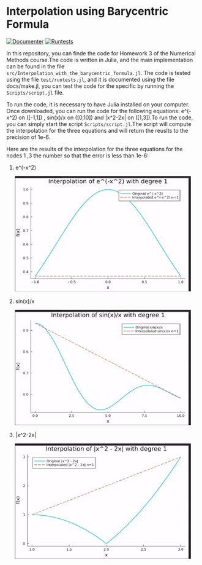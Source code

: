 # Interpolation using Barycentric Formula

[![Documenter](https://github.com/lovc21/Interpolation_with_the_barycentric_formula.jl/actions/workflows/Documenter.yml/badge.svg)](https://github.com/lovc21/Interpolation_with_the_barycentric_formula.jl/actions/workflows/Documenter.yml)
[![Runtests](https://github.com/lovc21/Interpolation_with_the_barycentric_formula.jl/actions/workflows/Runtests.yml/badge.svg)](https://github.com/lovc21/Interpolation_with_the_barycentric_formula.jlin/actions/workflows/Runtests.yml)

In this repository, you can finde the code for Homework 3 of the Numerical Methods course.The code is written in Julia, and the main implementation can be found in the file `src/Interpolation_with_the_barycentric_formula.jl`. The code is tested using the file `test/runtests.jl`, and it is documented using the file docs/make.jl, you can test the code for the specific by running the `Scripts/script.jl` file.

To run the code, it is necessary to have Julia installed on your computer. Once downloaded, you can run the code for the following equations:  e^(-x^2)  on \([-1,1]\) , sin(x)/x  on \([0,10]\) and |x^2-2x|  on \([1,3]\).To run the code, you can simply start the script  `Scripts/script.jl`.The script will compute the interpolation for the three equations and will return the reuslts to the precision of 1e-6.  

Here are the results of the interpolation for the three equations for the nodes 1 ,3 the number so that the error is less than 1e-6:

1. e^(-x^2)
<p align="center">
  <img width="460" height="300" src="./images/ezgif-4-cfcfa1457c.gif">
</p>

2. sin(x)/x 
<p align="center">
  <img width="460" height="300" src="./images/ezgif-4-e9a28c1c2b.gif">
</p>

3. |x^2-2x|
<p align="center">
  <img width="460" height="300" src="./images/ezgif-4-53e4254853.gif">
</p>